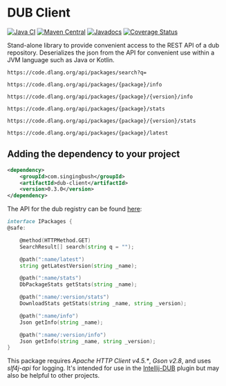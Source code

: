 DUB Client
==========

[![Java CI](https://github.com/SingingBush/dubclient/actions/workflows/maven.yml/badge.svg)](https://github.com/SingingBush/dubclient/actions/workflows/maven.yml)
[![Maven Central](https://maven-badges.herokuapp.com/maven-central/com.singingbush/dub-client/badge.svg)](https://maven-badges.herokuapp.com/maven-central/com.singingbush/dub-client)
[![Javadocs](https://www.javadoc.io/badge/com.singingbush/dub-client.svg)](https://www.javadoc.io/doc/com.singingbush/dub-client)
[![Coverage Status](https://coveralls.io/repos/github/SingingBush/dubclient/badge.svg?branch=master)](https://coveralls.io/github/SingingBush/dubclient?branch=master)

Stand-alone library to provide convenient access to the REST API of a dub repository. Deserializes the json from the API for convenient use within a JVM language such as Java or Kotlin.

`https://code.dlang.org/api/packages/search?q=`

`https://code.dlang.org/api/packages/{package}/info`

`https://code.dlang.org/api/packages/{package}/{version}/info`

`https://code.dlang.org/api/packages/{package}/stats`

`https://code.dlang.org/api/packages/{package}/{version}/stats`

`https://code.dlang.org/api/packages/{package}/latest`

## Adding the dependency to your project

```xml
<dependency>
    <groupId>com.singingbush</groupId>
    <artifactId>dub-client</artifactId>
    <version>0.3.0</version>
</dependency>
```

The API for the dub registry can be found [here](https://github.com/dlang/dub-registry/blob/master/source/dubregistry/api.d):

```D
interface IPackages {
@safe:

	@method(HTTPMethod.GET)
	SearchResult[] search(string q = "");

	@path(":name/latest")
	string getLatestVersion(string _name);

	@path(":name/stats")
	DbPackageStats getStats(string _name);

	@path(":name/:version/stats")
	DownloadStats getStats(string _name, string _version);

	@path(":name/info")
	Json getInfo(string _name);

	@path(":name/:version/info")
	Json getInfo(string _name, string _version);
}
```

This package requires _Apache HTTP Client v4.5.*_, _Gson v2.8_, and uses _slf4j-api_ for logging. It's intended for use in the [Intellij-DUB](https://github.com/intellij-dlanguage/intellij-dub) plugin but may also be helpful to other projects.
